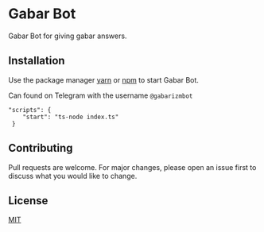 # Gabar Bot

Gabar Bot for giving gabar answers.

## Installation

Use the package manager [yarn](https://yarnpkg.com/getting-started/install) or [npm](https://www.npmjs.com/get-npm) to start Gabar Bot.

Can found on Telegram with the username `@gabarizmbot`

```
"scripts": {
    "start": "ts-node index.ts"
 }
```

## Contributing

Pull requests are welcome. For major changes, please open an issue first to discuss what you would like to change.

## License

[MIT](https://choosealicense.com/licenses/mit/)
